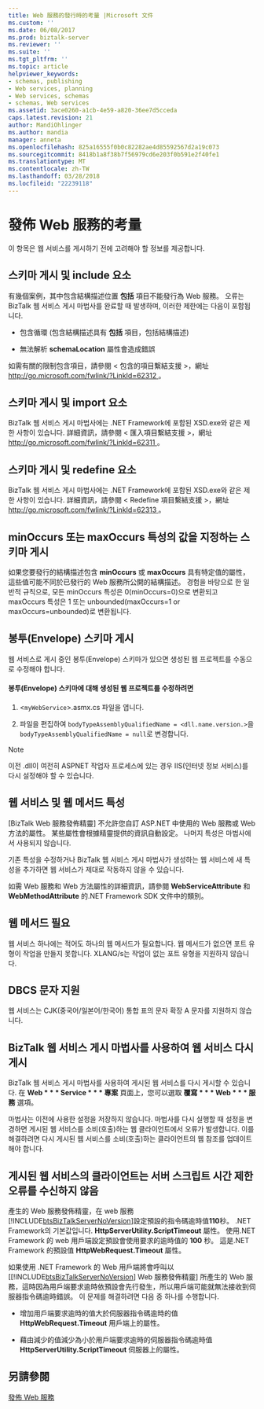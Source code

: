 ```yaml
---
title: Web 服務的發行時的考量 |Microsoft 文件
ms.custom: ''
ms.date: 06/08/2017
ms.prod: biztalk-server
ms.reviewer: ''
ms.suite: ''
ms.tgt_pltfrm: ''
ms.topic: article
helpviewer_keywords:
- schemas, publishing
- Web services, planning
- Web services, schemas
- schemas, Web services
ms.assetid: 3ace0260-a1cb-4e59-a820-36ee7d5cceda
caps.latest.revision: 21
author: MandiOhlinger
ms.author: mandia
manager: anneta
ms.openlocfilehash: 825a16555f0b0c82282ae4d85592567d2a19c073
ms.sourcegitcommit: 8418b1a8f38b7f56979cd6e203f0b591e2f40fe1
ms.translationtype: MT
ms.contentlocale: zh-TW
ms.lasthandoff: 03/28/2018
ms.locfileid: "22239118"
---
```

# <a name="considerations-when-publishing-web-services"></a>發佈 Web 服務的考量
이 항목은 웹 서비스를 게시하기 전에 고려해야 할 정보를 제공합니다.  
  
## <a name="publishing-schemas-and-the-include-element"></a>스키마 게시 및 include 요소  
 有幾個案例，其中包含結構描述位置 **包括** 項目不能發行為 Web 服務。 오류는 BizTalk 웹 서비스 게시 마법사를 완료할 때 발생하며, 이러한 제한에는 다음이 포함됩니다.  
  
-   包含循環 (包含結構描述具有 **包括** 項目，包括結構描述)  
  
-   無法解析 **schemaLocation** 屬性會造成錯誤  
  
 如需有關的限制包含項目，請參閱 < 包含的項目繫結支援 >，網址[ http://go.microsoft.com/fwlink/?LinkId=62312 ](http://go.microsoft.com/fwlink/?LinkId=62312)。  
  
## <a name="publishing-schemas-and-the-import-element"></a>스키마 게시 및 import 요소  
 BizTalk 웹 서비스 게시 마법사에는 .NET Framework에 포함된 XSD.exe와 같은 제한 사항이 있습니다. 詳細資訊，請參閱 < 匯入項目繫結支援 >，網址[ http://go.microsoft.com/fwlink/?LinkId=62311 ](http://go.microsoft.com/fwlink/?LinkId=62311)。  
  
## <a name="publishing-schemas-and-the-redefine-element"></a>스키마 게시 및 redefine 요소  
 BizTalk 웹 서비스 게시 마법사에는 .NET Framework에 포함된 XSD.exe와 같은 제한 사항이 있습니다. 詳細資訊，請參閱 < Redefine 項目繫結支援 >，網址[ http://go.microsoft.com/fwlink/?LinkId=62313 ](http://go.microsoft.com/fwlink/?LinkId=62313)。  
  
## <a name="publishing-schemas-that-specify-values-for-minoccurs-or-maxoccurs-attributes"></a>minOccurs 또는 maxOccurs 특성의 값을 지정하는 스키마 게시  
 如果您要發行的結構描述包含 **minOccurs** 或 **maxOccurs** 具有特定值的屬性，這些值可能不同於已發行的 Web 服務所公開的結構描述。 경험을 바탕으로 한 일반적 규칙으로, 모든 minOccurs 특성은 0(minOccurs=0)으로 변환되고 maxOccurs 특성은 1 또는 unbounded(maxOccurs=1 or maxOccurs=unbounded)로 변환됩니다.  
  
## <a name="publishing-envelope-schemas"></a>봉투(Envelope) 스키마 게시  
 웹 서비스로 게시 중인 봉투(Envelope) 스키마가 있으면 생성된 웹 프로젝트를 수동으로 수정해야 합니다.  
  
#### <a name="to-modify-the-generated-web-project-for-envelope-schemas"></a>봉투(Envelope) 스키마에 대해 생성된 웹 프로젝트를 수정하려면  
  
1.  <`myWebService`>.asmx.cs 파일을 엽니다.  
  
2.  파일을 편집하여 `bodyTypeAssemblyQualifiedName = <dll.name.version.>`을 `bodyTypeAssemblyQualifiedName = null`로 변경합니다.  
  
> [!NOTE]
>  이전 .dll이 여전히 ASPNET 작업자 프로세스에 있는 경우 IIS(인터넷 정보 서비스)를 다시 설정해야 할 수 있습니다.  
  
## <a name="web-service-and-web-method-attributes"></a>웹 서비스 및 웹 메서드 특성  
 [BizTalk Web 服務發佈精靈] 不允許您自訂 ASP.NET 中使用的 Web 服務或 Web 方法的屬性。 某些屬性會根據精靈提供的資訊自動設定。 나머지 특성은 마법사에서 사용되지 않습니다.  
  
 기존 특성을 수정하거나 BizTalk 웹 서비스 게시 마법사가 생성하는 웹 서비스에 새 특성을 추가하면 웹 서비스가 제대로 작동하지 않을 수 있습니다.  
  
 如需 Web 服務和 Web 方法屬性的詳細資訊，請參閱 **WebServiceAttribute** 和 **WebMethodAttribute** 的.NET Framework SDK 文件中的類別。  
  
## <a name="web-method-required"></a>웹 메서드 필요  
 웹 서비스 하나에는 적어도 하나의 웹 메서드가 필요합니다. 웹 메서드가 없으면 포트 유형이 작업을 만들지 못합니다. XLANG/s는 작업이 없는 포트 유형을 지원하지 않습니다.  
  
## <a name="dbcs-character-support"></a>DBCS 문자 지원  
 웹 서비스는 CJK(중국어/일본어/한국어) 통합 표의 문자 확장 A 문자를 지원하지 않습니다.  
  
## <a name="republishing-web-services-using-the-biztalk-web-services-publishing-wizard"></a>BizTalk 웹 서비스 게시 마법사를 사용하여 웹 서비스 다시 게시  
 BizTalk 웹 서비스 게시 마법사를 사용하여 게시된 웹 서비스를 다시 게시할 수 있습니다. 在 **Web * * * Service * * * 專案**  頁面上，您可以選取 **覆寫 * * * Web * * * 服務** 選項。  
  
 마법사는 이전에 사용한 설정을 저장하지 않습니다. 마법사를 다시 실행할 때 설정을 변경하면 게시된 웹 서비스를 소비(호출)하는 웹 클라이언트에서 오류가 발생합니다. 이를 해결하려면 다시 게시된 웹 서비스를 소비(호출)하는 클라이언트의 웹 참조를 업데이트해야 합니다.  
  
## <a name="clients-of-published-web-services-may-not-receive-server-script-timeout-errors"></a>게시된 웹 서비스의 클라이언트는 서버 스크립트 시간 제한 오류를 수신하지 않음  
 產生的 Web 服務發佈精靈，在 web 服務[!INCLUDE[btsBizTalkServerNoVersion](../includes/btsbiztalkservernoversion-md.md)]設定預設的指令碼逾時值**110**秒。 .NET Framework의 기본값입니다. **HttpServerUtility.ScriptTimeout** 屬性。 使用.NET Framework 的 web 用戶端設定預設會使用要求的逾時值的 **100** 秒。 這是.NET Framework 的預設值 **HttpWebRequest.Timeout** 屬性。  
  
 如果使用 .NET Framework 的 Web 用戶端將會呼叫以 [[!INCLUDE[btsBizTalkServerNoVersion](../includes/btsbiztalkservernoversion-md.md)] Web 服務發佈精靈] 所產生的 Web 服務，這時因為用戶端要求逾時依預設會先行發生，所以用戶端可能就無法接收到伺服器指令碼逾時錯誤。 이 문제를 해결하려면 다음 중 하나를 수행합니다.  
  
-   增加用戶端要求逾時的值大於伺服器指令碼逾時的值 **HttpWebRequest.Timeout** 用戶端上的屬性。  
  
-   藉由減少的值減少為小於用戶端要求逾時的伺服器指令碼逾時值 **HttpServerUtility.ScriptTimeout** 伺服器上的屬性。  
  
## <a name="see-also"></a>另請參閱  
 [發佈 Web 服務](../core/publishing-web-services.md)